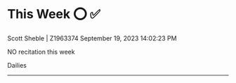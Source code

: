 # This Week      ⭕ ✅ 
Scott Sheble | Z1963374                                            September 19, 2023 14:02:23 PM               


NO recitation this week

Dailies

_____________________________________________________________________________________





